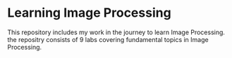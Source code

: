 # Learning Image Processing
This repository includes my work in the journey to learn Image Processing.
the repositry consists of 9 labs covering fundamental topics in Image Processing.
